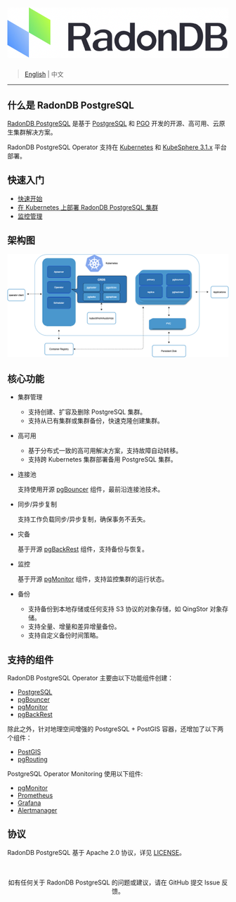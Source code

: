# ![LOGO](docs/images/logo_radondb.png)

> [English](README.md) | 中文

----

## 什么是 RadonDB PostgreSQL

[RadonDB PostgreSQL](https://github.com/radondb/radondb-postgresql-operator) 是基于 [PostgreSQL](https://www.postgresql.org/) 和 [PGO](https://github.com/CrunchyData/postgres-operator/) 开发的开源、高可用、云原生集群解决方案。

RadonDB PostgreSQL Operator 支持在 [Kubernetes](https://kubernetes.io) 和 [KubeSphere 3.1.x](https://kubesphere.com.cn) 平台部署。

## 快速入门
- [快速开始]()
- [在 Kubernetes 上部署 RadonDB PostgreSQL 集群](docs/deploy_radondb_postgresql_operator_on_kubernetes.md)
- [监控管理](docs/monitor_prometheus.md)

## 架构图

![架构图](docs/images/operator.png)

## 核心功能

* 集群管理

  * 支持创建、扩容及删除 PostgreSQL 集群。
  * 支持从已有集群或集群备份，快速克隆创建集群。

* 高可用

  * 基于分布式一致的高可用解决方案，支持故障自动转移。
  * 支持跨 Kubernetes 集群部署备用 PostgreSQL 集群。

* 连接池
  
  支持使用开源 [pgBouncer](https://access.crunchydata.com/documentation/postgres-operator/v5/tutorial/connection-pooling/) 组件，最前沿连接池技术。

* 同步/异步复制

  支持工作负载同步/异步复制，确保事务不丢失。

* 灾备
  
  基于开源 [pgBackRest](https://www.pgbackrest.org/) 组件，支持备份与恢复。

* 监控

  基于开源 [pgMonitor](https://github.com/CrunchyData/pgmonitor) 组件，支持监控集群的运行状态。

* 备份
  
  * 支持备份到本地存储或任何支持 S3 协议的对象存储，如 QingStor 对象存储。
  * 支持全量、增量和差异增量备份。
  * 支持自定义备份时间策略。

## 支持的组件

RadonDB PostgreSQL Operator 主要由以下功能组件创建：

* [PostgreSQL](https://www.postgresql.org/)
* [pgBouncer](http://pgbouncer.github.io/)
* [pgMonitor](https://github.com/CrunchyData/pgmonitor)
* [pgBackRest](https://www.pgbackrest.org/)

除此之外，针对地理空间增强的 PostgreSQL + PostGIS 容器，还增加了以下两个组件：

* [PostGIS](http://postgis.net/)
* [pgRouting](https://pgrouting.org/)

PostgreSQL Operator Monitoring 使用以下组件:

* [pgMonitor](https://github.com/CrunchyData/pgmonitor)
* [Prometheus](https://github.com/prometheus/prometheus)
* [Grafana](https://github.com/grafana/grafana)
* [Alertmanager](https://github.com/prometheus/alertmanager)

## 协议

RadonDB PostgreSQL 基于 Apache 2.0 协议，详见 [LICENSE](./LICENSE)。

<p align="center">
<br/><br/>
如有任何关于 RadonDB PostgreSQL 的问题或建议，请在 GitHub 提交 Issue 反馈。
<br/>
</a>
</p>
